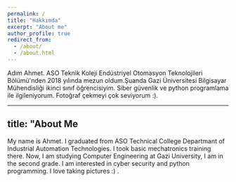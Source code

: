 ```yaml
---
permalink: /
title: "Hakkımda"
excerpt: "About me"
author_profile: true
redirect_from: 
  - /about/
  - /about.html
---
```


Adım Ahmet. ASO Teknik Koleji Endüstriyel Otomasyon Teknolojileri Bölümü'nden 2018 yılında mezun oldum.Şuanda Gazi Üniversitesi Bilgisayar Mühendisliği ikinci sınıf öğrencisiyim. Siber güvenlik ve python programlama ile ilgileniyorum. Fotoğraf çekmeyi çok seviyorum :).

---
title: "About Me
---

My name is Ahmet. I graduated from ASO Technical College Departmant of Industrial Automation Technologies. I took basic mechatronics training there. Now, I am studying Computer Engineering at Gazi University, I am in the second grade. I am interested in cyber security and python programming. I love taking pictures :) .

